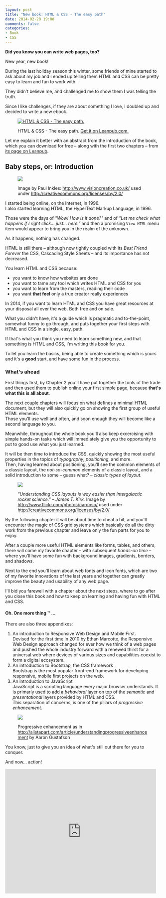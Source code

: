 ```yaml
---
layout: post
title: "New book: HTML & CSS - The easy path"
date: 2014-02-20 19:00
comments: false
categories:
- Book
- CSS
---
```


**Did you know you can write web pages, too?**

New year, new book!

During the last holiday season this winter, some friends of mine started to ask about my job and I ended up telling them HTML and CSS can be pretty easy to learn and fun to work with.

They didn't believe me, and challenged me to show them I was telling the truth.

Since I like challenges, if they are about something I love, I doubled up and decided to write a new ebook.

<figure class="text-center">
	<a href="https://leanpub.com/easyhtmlcss"><img src="/images/easyhtmlcss.png" class="img-responsive display-inline-block" alt="HTML & CSS - The easy path." /></a>
	<figcaption>
		<p>HTML &amp; CSS - The easy path. <a href="https://leanpub.com/easyhtmlcss">Get it on Leanpub.com.</a></p>
	</figcaption>
</figure>

Let me explain it better with an abstract from the introduction of the book, which you can download for free – along with the first two chapters – from [its page on Leanpub](https://leanpub.com/easyhtmlcss).

## Baby steps, or: Introduction

<figure class="text-center">
	<img src="/images/posts/2014-02-20-new-book-html-css-the-easy-path/baby-computer.jpg" alt=" " class="img-thumbnail" />
	<figcaption>
		<p>Image by Paul Inkles: <a href="http://www.visioncreation.co.uk/">http://www.visioncreation.co.uk/</a> used under <a href="http://creativecommons.org/licenses/by/2.0/">http://creativecommons.org/licenses/by/2.0/</a></p>
	</figcaption>
</figure>

I started being online, on the Internet, in 1996.  
I also started learning HTML, the HyperText Markup Language, in 1996.

Those were the days of *"Wow! How is it done?"* and of *"Let me check what happens if I right click... just... here."* and then a promising `View HTML` menu item would appear to bring you in the realm of the unknown.

As it happens, nothing has changed.

HTML is still there – although now tightly coupled with its *Best Friend Forever* the CSS, Cascading Style Sheets – and its importance has not decreased.

You learn HTML and CSS because:

* you want to know how websites are done
* you want to tame any tool which writes HTML and CSS for you
* you want to learn from the masters, reading their code
* you want **that feel** only a true creator really experiences

In 2014, if you want to learn HTML and CSS you have great resources at your disposal all over the web. Both free and on sale.

What you didn't have, it's a guide which is pragmatic and to-the-point, somewhat funny to go through, and puts together your first steps with HTML and CSS in a single, easy, path.

If that's what you think you need to learn something new, and that something is HTML and CSS, I'm writing this book for you.

To let you learn the basics, being able to create something which is yours and it's a **good** start, and have some fun in the process.

### What's ahead

First things first, by Chapter 2 you'll have put together the tools of the trade and then used them to publish online your first simple page, because **that's what this is all about**.

The next couple chapters will focus on what defines a minimal HTML document, but they will also quickly go on showing the first group of useful HTML elements.  
Those you'll use well and often, and soon enough they will become like a second language to you.

Meanwhile, throughout the whole book you'll also keep excercising with simple hands-on tasks which will immediately give you the opportunity to put to good use what you just learned.

It will be then time to introduce the CSS, quickly showing the most useful properties in the topics of *typography*, *positioning*, and more.  
Then, having learned about positioning, you'll see the common elements of a classic layout, the *not-so-common* elements of a classic layout, and a solid introduction to some – guess what? – *classic types of layout*.

<figure class="text-center">
	<img src="/images/posts/2014-02-20-new-book-html-css-the-easy-path/enterprise-blueprint.jpg" alt=" " class="img-thumbnail" />
	<figcaption>
		<p><em>"Understanding CSS layouts is way easier than intergalactic rocket science." – James T. Kirk.</em> Image by <a href="http://www.flickr.com/photos/cardoso/">http://www.flickr.com/photos/cardoso/</a> used under <a href="http://creativecommons.org/licenses/by/2.0/">http://creativecommons.org/licenses/by/2.0/</a></p>
	</figcaption>
</figure>

By the following chapter it will be about time to cheat a bit, and you'll encounter the magic of CSS grid systems which basically do all the dirty work from the previous chapter and leave only the fun parts for you to enjoy.

After a couple more useful HTML elements like forms, tables, and others, there will come my favorite chapter – with subsequent *hands-on time* – where you'll have some fun with background images, gradients, borders, and shadows.

Next to the end you'll learn about web fonts and icon fonts, which are two of my favorite innovations of the last years and together can greatly improve the beauty and usability of any web page.

I'll bid you farewell with a chapter about the next steps, where to go after you close this book and how to keep on learning and having fun with HTML and CSS.

#### Oh. One more thing &trade; ...

There are also three appendixes:

1. An introduction to Responsive Web Design and Mobile First.  
Devised for the first time in 2010 by Ethan Marcotte, the Responsive Web Design approach changed for ever how we think of a web pages and pushed the whole industry forward with a renewed thirst for a universal web where devices of various sizes and capabilities coexist to form a digital ecosystem.
2. An introduction to Bootstrap, the CSS framework  
Bootstrap is the most popular front-end framework for developing responsive, mobile first projects on the web.
3. An introduction to JavaScript  
JavaScript is a scripting language every major browser understands. It is primarly used to add a *behavioral* layer on top of the *semantic* and *presentational* layers provided by HTML and CSS.  
This separation of concerns, is one of the pillars of *progressive enhancement*.

<figure class="text-center">
	<img src="/images/posts/2014-02-20-new-book-html-css-the-easy-path/m-m.jpg" alt=" " class="img-thumbnail" />
	<figcaption>
		<p>Progressive enhancement as in <a href="http://alistapart.com/article/understandingprogressiveenhancement">http://alistapart.com/article/understandingprogressiveenhancement</a> by Aaron Gustafson</p>
	</figcaption>
</figure>

You know, just to give you an idea of what's still out there for you to conquer.

And now... action!

<div class="text-center">
<iframe width="96%" height="400" src="https://leanpub.com/easyhtmlcss/embed" frameborder="0" allowtransparency="true"></iframe>
</div>